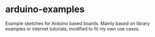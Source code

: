 # arduino-examples
Example sketches for Arduino based boards. Mainly based on library examples or internet tutorials, modified to fit my own use cases.
